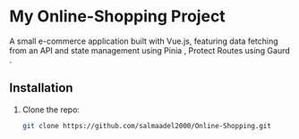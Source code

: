 # My Online-Shopping Project

A small e-commerce application built with Vue.js, featuring data fetching from an API and state management using Pinia , Protect Routes using Gaurd .


## Installation

1. Clone the repo:
   ```sh
   git clone https://github.com/salmaadel2000/Online-Shopping.git
